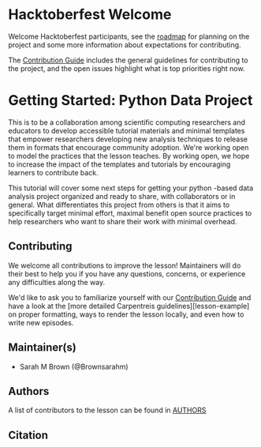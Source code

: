 # Hacktoberfest Welcome

Welcome Hacktoberfest participants, see the [roadmap](https://github.com/brownsarahm/python-data-project/projects/2) for planning on the project and some more information about expectations for contributing.  

The [Contribution Guide](CONTRIBUTING.md) includes the general guidelines for contributing to the project, and the open issues highlight what is top priorities right now.  

# Getting Started: Python Data Project

This is to be a collaboration among scientific computing researchers and educators to develop accessible tutorial materials and minimal templates that empower researchers developing new analysis techniques to release them in formats that encourage community adoption. We're working open to model the practices that the lesson teaches. By working open, we hope to increase the impact of the templates and tutorials by encouraging learners to contribute back.

This tutorial will cover some next steps for getting your python -based data analysis project organized and ready to share, with collaborators or in general. What differentiates this project from others is that it aims to specifically target minimal effort, maximal benefit open source practices to help researchers who want to share their work with minimal overhead.  

## Contributing

We welcome all contributions to improve the lesson!
Maintainers will do their best to help you if you have any
questions, concerns, or experience any difficulties along the way.


We'd like to ask you to familiarize yourself
with our [Contribution Guide](CONTRIBUTING.md)
and have a look at the [more detailed Carpentreis guidelines][lesson-example] on proper formatting,
 ways to render the lesson locally, and even how to write new episodes.

## Maintainer(s)

* Sarah M Brown (@Brownsarahm)

## Authors

A list of contributors to the lesson can be found in [AUTHORS](AUTHORS)

## Citation


<!-- To cite this lesson, please consult with [CITATION](CITATION)

[lesson-example]: https://swcarpentry.github.io/lesson-example -->
